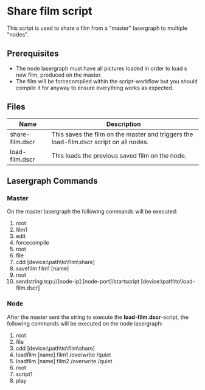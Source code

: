 # Share film script

This script is used to share a film from a "master" lasergraph to multiple "nodes".

## Prerequisites

* The node lasergraph must have all pictures loaded in order to load s new film, produced on the master.
* The film will be forcecompiled within the script-workflow but you should compile it for anyway to ensure everything works as expected.

## Files

| Name | Description |
| ---- | ----------- |
| share-film.dscr | This saves the film on the master and triggers the load-film.dscr script on all nodes. |
| load-film.dscr  | This loads the previous saved film on the node. |

## Lasergraph Commands

### Master

On the master lasergraph the following commands will be executed:

1. root
1. film1
1. edit
1. forcecompile
1. root
1. file
1. cdd [device:\path\to\film\share]
1. savefilm film1 [name]
1. root
1. sendstring tcp://[node-ip]:[node-port]/startscript [device:\path\to\load-film.dscr]

### Node

After the master sent the string to execute the **load-film.dscr**-script, the following commands will be executed on the node lasergraph:

1. root
1. file
1. cdd [device:\path\to\film\share]
1. loadfilm [name] film1 /overwrite /quiet
1. loadfilm [name] film2 /overwrite /quiet
1. root
1. script1
1. play

